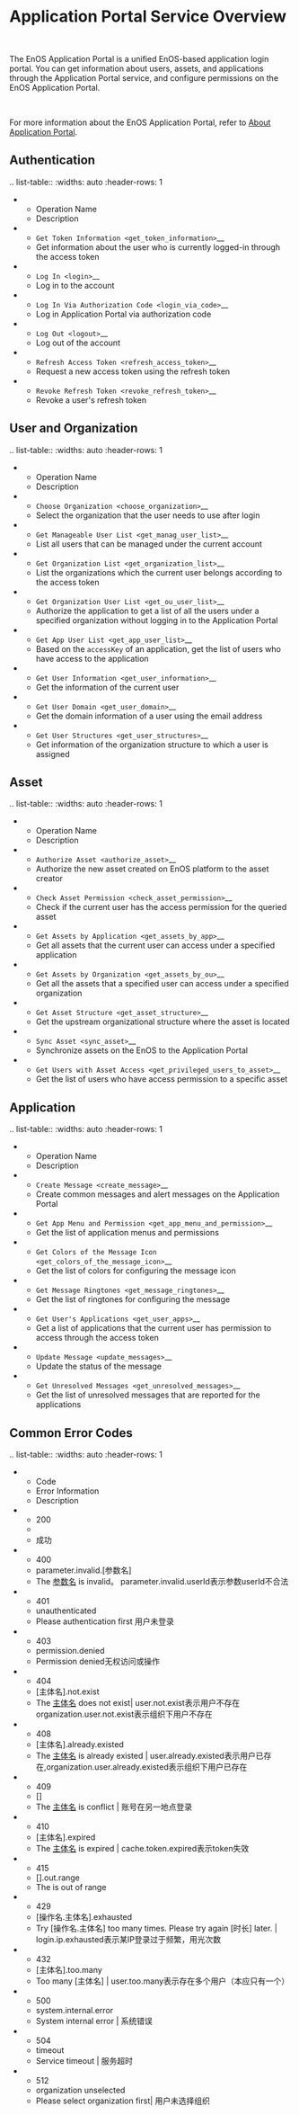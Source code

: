 # Application Portal Service Overview

<br />

The EnOS Application Portal is a unified EnOS-based application login portal. You can get information about users, assets, and applications through the Application Portal service, and configure permissions on the EnOS Application Portal.

<br />

For more information about the EnOS Application Portal, refer to [About Application Portal](/docs/app-development/en/2.1.0/app_portal/overview.html).


## Authentication


.. list-table::
   :widths: auto
   :header-rows: 1

   * - Operation Name
     - Description   
   * - `Get Token Information <get_token_information>`__
     - Get information about the user who is currently logged-in through the access token
   * - `Log In <login>`__
     - Log in to the account
   * - `Log In Via Authorization Code <login_via_code>`__
     - Log in Application Portal via authorization code
   * - `Log Out <logout>`__
     - Log out of the account
   * - `Refresh Access Token <refresh_access_token>`__
     - Request a new access token using the refresh token
   * - `Revoke Refresh Token <revoke_refresh_token>`__
     - Revoke a user's refresh token



## User and Organization

.. list-table::
   :widths: auto
   :header-rows: 1

   * - Operation Name
     - Description   
   * - `Choose Organization <choose_organization>`__
     - Select the organization that the user needs to use after login
   * - `Get Manageable User List <get_manag_user_list>`__
     - List all users that can be managed under the current account
   * - `Get Organization List <get_organization_list>`__
     - List the organizations which the current user belongs according to the access token
   * - `Get Organization User List <get_ou_user_list>`__
     - Authorize the application to get a list of all the users under a specified organization without logging in to the Application Portal
   * - `Get App User List <get_app_user_list>`__
     - Based on the `accessKey` of an application, get the list of users who have access to the application
   * - `Get User Information <get_user_information>`__
     - Get the information of the current user
   * - `Get User Domain <get_user_domain>`__
     - Get the domain information of a user using the email address
   * - `Get User Structures <get_user_structures>`__
     - Get information of the organization structure to which a user is assigned

## Asset

.. list-table::
   :widths: auto
   :header-rows: 1

   * - Operation Name
     - Description   
   * - `Authorize Asset <authorize_asset>`__
     - Authorize the new asset created on EnOS platform to the asset creator
   * - `Check Asset Permission <check_asset_permission>`__
     - Check if the current user has the access permission for the queried asset
   * - `Get Assets by Application <get_assets_by_app>`__
     - Get all assets that the current user can access under a specified application
   * - `Get Assets by Organization <get_assets_by_ou>`__
     - Get all the assets that a specified user can access under a specified organization
   * - `Get Asset Structure <get_asset_structure>`__
     - Get the upstream organizational structure where the asset is located
   * - `Sync Asset <sync_asset>`__
     - Synchronize assets on the EnOS to the Application Portal
   * - `Get Users with Asset Access <get_privileged_users_to_asset>`__
     - Get the list of users who have access permission to a specific asset


## Application

.. list-table::
   :widths: auto
   :header-rows: 1

   * - Operation Name
     - Description   
   * - `Create Message <create_message>`__
     - Create common messages and alert messages on the Application Portal
   * - `Get App Menu and Permission <get_app_menu_and_permission>`__
     - Get the list of application menus and permissions
   * - `Get Colors of the Message Icon <get_colors_of_the_message_icon>`__
     - Get the list of colors for configuring the message icon
   * - `Get Message Ringtones <get_message_ringtones>`__
     - Get the list of ringtones for configuring the message
   * - `Get User's Applications <get_user_apps>`__
     - Get a list of applications that the current user has permission to access through the access token
   * - `Update Message <update_messages>`__
     - Update the status of the message
   * - `Get Unresolved Messages <get_unresolved_messages>`__
     - Get the list of unresolved messages that are reported for the applications


## Common Error Codes

.. list-table::
   :widths: auto
   :header-rows: 1

   * - Code
     - Error Information
     - Description
   * - 200
     -
     - 成功
   * - 400
     - parameter.invalid.[参数名]
     - The [参数名]([参数值]) is invalid。 parameter.invalid.userId表示参数userId不合法
   * - 401
     - unauthenticated
     - Please authentication first 用户未登录
   * - 403
     - permission.denied
     - Permission denied无权访问或操作
   * - 404
     - [主体名].not.exist
     - The [主体名]([主体标识]) does not exist| user.not.exist表示用户不存在 organization.user.not.exist表示组织下用户不存在
   * - 408
     - [主体名].already.existed
     - The [主体名]([主体标识]) is already existed  | user.already.existed表示用户已存在,organization.user.already.existed表示组织下用户已存在
   * - 409
     - []
     - The [主体名]([主体标识]) is conflict   | 账号在另一地点登录
   * - 410
     - [主体名].expired
     - The [主体名]([主体标识/值]) is expired  | cache.token.expired表示token失效
   * - 415
     - [].out.range
     - The []([]) is out of range
   * - 429
     - [操作名.主体名].exhausted
     - Try [操作名.主体名] too many times. Please try again [时长] later. | login.ip.exhausted表示某IP登录过于频繁，用光次数
   * - 432
     - [主体名].too.many
     - Too many [主体名] | user.too.many表示存在多个用户（本应只有一个）
   * - 500
     - system.internal.error
     - System internal error  | 系统错误
   * - 504
     - timeout
     - Service timeout  | 服务超时
   * - 512
     - organization unselected
     - Please select organization first| 用户未选择组织



<!--end-->
